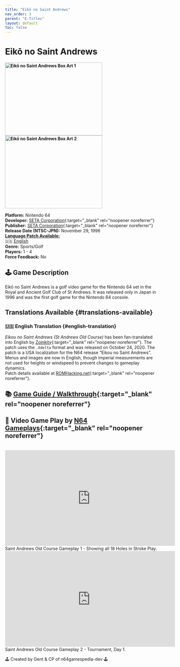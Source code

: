 ```yaml
---
title: "Eikō no Saint Andrews"
nav_order: 3
parent: "E-Titles"
layout: default
toc: false
---
```


# Eikō no Saint Andrews

<b>
<img src="https://images.launchbox-app.com/65214e69-9db4-48ab-8697-918142bafe32.png" alt="Eikō no Saint Andrews Box Art 1" width="320" height="240" />
<img src="https://www.project64-legacy.com/data/uploads/BoxArt/St%20Andrews%20Old%20Course.jpg" alt="Eikō no Saint Andrews Box Art 2" width="320" height="240" />
</b>

**Platform:** Nintendo 64  
**Developer:** [SETA Corporation](https://en.wikipedia.org/wiki/SETA_Corporation){:target="_blank" rel="noopener noreferrer"}  
**Publisher:** [SETA Corporation](https://en.wikipedia.org/wiki/SETA_Corporation){:target="_blank" rel="noopener noreferrer"}  
**Release Date (NTSC-JPN):** November 29, 1996  
[**Language Patch Available:**](#translations-available)<br>
🇺🇸 [English](#english-translation)  
**Genre:** Sports/Golf  
**Players:** 1 - 4  
**Force Feedback:** No  

## 🕹️ Game Description
Eikō no Saint Andrews is a golf video game for the Nintendo 64 set in the Royal and Ancient Golf Club of St Andrews. It was released only in Japan in 1996 and was the first golf game for the Nintendo 64 console.

## Translations Available {#translations-available}  
### 🇺🇸 English Translation {#english-translation}  
*Eikou no Saint Andrews (St Andrews Old Course)* has been fan-translated into English by [Zoinkity](https://www.romhacking.net/community/803/){:target="_blank" rel="noopener noreferrer"}. The patch uses the `.Xdelta` format and was released on October 24, 2020. The patch is a USA localization for the N64 release “Eikou no Saint Andrews”. Menus and images are now in English, though imperial measurements are not used for heights or windspeed to prevent changes to gameplay dynamics.  
Patch details available at [ROMHacking.net](https://www.romhacking.net/translations/5732/){:target="_blank" rel="noopener noreferrer"}.

## 📚 [Game Guide / Walkthrough](https://gamefaqs.gamespot.com/n64/574508-eikou-no-st-andrews/faqs/78538){:target="_blank" rel="noopener noreferrer"}

## 🎥 Video Game Play by [N64 Gameplays](https://www.youtube.com/channel/UCTNnXOuixCNzqYl3lAyI-JA){:target="_blank" rel="noopener noreferrer"}
<br />
<iframe width="560" height="315" src="https://www.youtube.com/embed/EqTv_uN-gJo" title="Saint Andrews Old Course Gameplay 1 - Showing all 18 Holes in Stroke Play." frameborder="0" allowfullscreen></iframe>  
Saint Andrews Old Course Gameplay 1 - Showing all 18 Holes in Stroke Play.

<iframe width="560" height="315" src="https://www.youtube.com/embed/BoyGDw5SpMA" title="Saint Andrews Old Course Gameplay 2 - Tournament, Day 1." frameborder="0" allowfullscreen></iframe>  
Saint Andrews Old Course Gameplay 2 - Tournament, Day 1.

🕹️ Created by Gent & CP of n64gamespedia-dev 🕹️

<!-- Vault Format: n64gamespedia-dev -->
<!-- Protocol Source: _vault-specs/format-protocol.md -->
